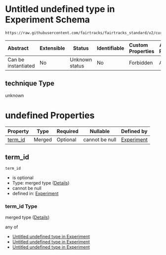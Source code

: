 # Untitled undefined type in Experiment Schema

```txt
https://raw.githubusercontent.com/fairtracks/fairtracks_standard/v2/current/json/schema/fairtracks_experiment.schema.json#/allOf/2/if/properties/technique
```




| Abstract            | Extensible | Status         | Identifiable | Custom Properties | Additional Properties | Access Restrictions | Defined In                                                                                                     |
| :------------------ | ---------- | -------------- | ------------ | :---------------- | --------------------- | ------------------- | -------------------------------------------------------------------------------------------------------------- |
| Can be instantiated | No         | Unknown status | No           | Forbidden         | Allowed               | none                | [fairtracks_experiment.schema.json\*](../json/schema/fairtracks_experiment.schema.json "open original schema") |

## technique Type

unknown

# undefined Properties

| Property            | Type   | Required | Nullable       | Defined by                                                                                                                                                                                                                                                                     |
| :------------------ | ------ | -------- | -------------- | :----------------------------------------------------------------------------------------------------------------------------------------------------------------------------------------------------------------------------------------------------------------------------- |
| [term_id](#term_id) | Merged | Optional | cannot be null | [Experiment](fairtracks_experiment-allof-2-if-properties-technique-properties-term_id.md "https://raw.githubusercontent.com/fairtracks/fairtracks_standard/v2/current/json/schema/fairtracks_experiment.schema.json#/allOf/2/if/properties/technique/properties/term_id") |

## term_id




`term_id`

-   is optional
-   Type: merged type ([Details](fairtracks_experiment-allof-2-if-properties-technique-properties-term_id.md))
-   cannot be null
-   defined in: [Experiment](fairtracks_experiment-allof-2-if-properties-technique-properties-term_id.md "https://raw.githubusercontent.com/fairtracks/fairtracks_standard/v2/current/json/schema/fairtracks_experiment.schema.json#/allOf/2/if/properties/technique/properties/term_id")

### term_id Type

merged type ([Details](fairtracks_experiment-allof-2-if-properties-technique-properties-term_id.md))

any of

-   [Untitled undefined type in Experiment](fairtracks_experiment-allof-2-if-properties-technique-properties-term_id-anyof-0.md "check type definition")
-   [Untitled undefined type in Experiment](fairtracks_experiment-allof-2-if-properties-technique-properties-term_id-anyof-1.md "check type definition")
-   [Untitled undefined type in Experiment](fairtracks_experiment-allof-2-if-properties-technique-properties-term_id-anyof-2.md "check type definition")
